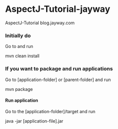 # AspectJ-Tutorial-jayway
AspectJ-Tutorial blog.jayway.com

### Initially do
Go to <parent-folder> and run

mvn clean install

### If you want to package and run applications
Go to [application-folder] or [parent-folder] and run

mvn package
#### Run application 
Go to the [application-folder]/target and run
 
java -jar [application-file].jar

